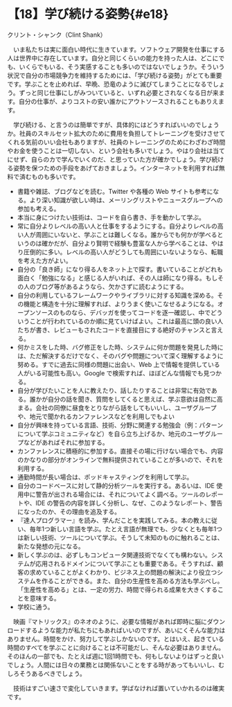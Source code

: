 # 【18】学び続ける姿勢{#e18}

<div class="author">クリント・シャンク（Clint Shank）</div>

　いま私たちは実に面白い時代に生きています。ソフトウェア開発を仕事にする人は世界中に存在しています。自分と同じくらいの能力を持った人は、どこにでも、いくらでもいる、そう実感することも多いのではないでしょうか。そういう状況で自分の市場競争力を維持するためには、「学び続ける姿勢」がとても重要です。学ぶことを止めれば、早晩、恐竜のように滅びてしまうことになるでしょう。ずっと同じ仕事にしがみついていると、いずれ必要とされなくなる日が来ます。自分の仕事が、よりコストの安い誰かにアウトソースされることもありえます。

　学び続ける、と言うのは簡単ですが、具体的にはどうすればいいのでしょうか。社員のスキルセット拡大のために費用を負担してトレーニングを受けさせてくれる気前のいい会社もありますが、社員のトレーニングのためにわざわざ時間やお金を使うことは一切しない、という会社も多いでしょう。やはり会社は当てにせず、自らのカで学んでいくのだ、と思っていた方が確かでしょう。学び続ける姿勢を保つための手段をあげておきましょう。インターネットを利用すれば無料で済むものも多いです。

* 書籍や雑誌、ブログなどを読む。Twitter や各種の Web サイトも参考になる。より深い知識が欲しい時は、メーリングリストやニュースグループへの参加も考える。
* 本当に身につけたい技術は、コードを自ら書き、手を動かして学ぶ。
* 常に自分よりレベルの高い人と仕事をするようにする。自分よりレベルの高い人が周囲にいないと、学ぶことは難しくなる。誰からでも何かが学べるというのは確かだが、自分より賢明で経験も豊富な人から学べることは、やはり圧倒的に多い。レベルの高い人がどうしても周囲にいないようなら、転職を考えた方がよい。
* 自分の「良き師」になり得る人をネット上で探す。書いていることがどれも面白く「勉強になる」と感じる人がいれば、その人は師になり得る。もしその人のブログ等があるようなら、欠かさずに読むようにする。
* 自分の利用しているフレームワークやライブラリに対する知識を深める。その機能と構造を十分に理解すれば、よりうまく使いこなせるようになる。オープンソースのものなら、デバッガを使ってコードを逐一確認し、中でどういうことが行われているのか順に見ていけばよい。これは最高に頭の良い人たちが書き、レビューもされたコードを直接目にする絶好のチャンスと言える。
* 何かミスをした時、バグ修正をした時、システムに何か問題を発見した時には、ただ解決するだけでなく、そのバグや問題について深く理解するように努める。すでに過去に同様の問題に出会い、Web 上で情報を提供している人がいる可能性も高い。Google で検索すれば、ほぼどんな情報でも見つかる。
* 自分が学びたいことを人に教えたり、話したりすることは非常に有効である。誰かが自分の話を聞き、質問をしてくると思えば、学ぶ意欲は自然に高まる。会社の同僚に昼食をとりながら話をしてもいいし、ユーザグループや、地元で聞かれるカンファレンスなどを利用しでもよい
* 自分が興味を持っている言語、技術、分野に関連する勉強会（例：パターンについて学ぶコミュニティなど）を自ら立ち上げるか、地元のユーザグループなどがあればそれに参加する。
* カンファレンスに積極的に参加する。直接その場に行けない場合でも、内容のかなりの部分がオンラインで無料提供されていることが多いので、それを利用する。
* 通勤時間が長い場合は、ポッドキャスティングを利用して学ぶ。
* 自分のコードベースに対して静的分析ツールを実行する。あるいは、IDE 使用中に警告が出される場合には、それについてよく調べる。ツールのレポートや、IDE の警告の内容を詳しく分析し、なぜ、このようなレポート、警告になったのか、その理由を追及する。
* 『達人プログラマー』を読み、学んだことを実践してみる。本の教えに従い、毎年1つ新しい言語を学ぶ。たとえ言語が無理でも、少なくとも毎年1つは新しい技術、ツールについて学ぶ。そうして未知のものに触れることは、新たな発想の元になる。
* 新しく学ぶのは、必ずしもコンピュータ関連技術でなくても構わない。システムが応用されるドメインについて学ぶことも重要である。そうすれば、顧客の求めていることがよくわかり、ビジネス上の問題の解決により役立つシステムを作ることができる。また、自分の生産性を高める方法も学ぶべし。「生産性を高める」とは、一定の労力、時間で得られる成果を大きくすることを意味する。
* 学校に通う。

　映画『マトリックス』のネオのように、必要な情報があれば即時に脳にダウンロードするような能力が私たちにもあればいいのですが、あいにくそんな能力はありません。時間をかけ、努力して学ぶしかないのです。とはいえ、起きている時間のすべてを学ぶことに向けることは不可能だし、そんな必要はありません。そのほんの一部でも、たとえば週に1回1時問でも、何もしないよりはずっと良いでしょう。人間には日々の業務とは関係ないことをする時があってもいいし、むしろそうあるべきでしょう。

　技術はすごい速さで変化していきます。学ばなければ置いていかれるのは確実です。
